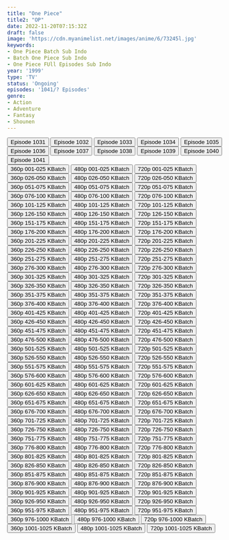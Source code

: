 ```yaml
---
title: "One Piece"
title2: "OP"
date: 2022-11-20T07:15:32Z
draft: false
image: 'https://cdn.myanimelist.net/images/anime/6/73245l.jpg'
keywords:
- One Piece Batch Sub Indo
- Batch One Piece Sub Indo
- One Piece FUll Episodes Sub Indo
year: '1999'
type: 'TV'
status: 'Ongoing'
episodes: '1041/? Episodes'
genre:
- Action
- Adventure
- Fantasy
- Shounen
---
```


<div class="d-g gg-10">
<div class="d-g gg-5 gtc-r ai-c">
<button onclick="window.open('?arc=wnswcAOEzb_20220904/1031/MP4/Kuramanime-OP-1031-480p-Oploverz','_blank')">Episode 1031</button>
<button onclick="window.open('?arc=8gMsPcQPZs_20220911/1032/MP4/Kuramanime-OP-1032-480p-Oploverz','_blank')">Episode 1032</button>
<button onclick="window.open('?arc=hVmx3AT4kB_20220918/1033/MP4/Kuramanime-OP-1033-480p-Oploverz','_blank')">Episode 1033</button>
<button onclick="window.open('?arc=yf09i2ISdR_20220925/1034/MP4/Kuramanime-OP-1034-480p-Oploverz','_blank')">Episode 1034</button>
<button onclick="window.open('?arc=PJfsxy6v2l_20221002/1035/MP4/Kuramanime-OP-1035-480p-Oploverz','_blank')">Episode 1035</button>
<button onclick="window.open('?arc=F6VRLBvgCY_20221016/1036/MP4/Kuramanime-OP-1036-480p-Oploverz','_blank')">Episode 1036</button>
<button onclick="window.open('?arc=v9MOVzCt1I_20221023/1037/MP4/Kuramanime-OP-1037-480p-Oploverz','_blank')">Episode 1037</button>
<button onclick="window.open('?arc=pYnuvgjCm9_20221030/1038/MP4/Kuramanime-OP-1038-480p-Oploverz','_blank')">Episode 1038</button>
<button onclick="window.open('?arc=HhfxMO3jKP_20221106/1039/MP4/Kuramanime-OP-1039-480p-Oploverz','_blank')">Episode 1039</button>
<button onclick="window.open('?arc=vH8hpjxPKo_20221113/1040/MP4/Kuramanime-OP-1040-480p-Oploverz','_blank')">Episode 1040</button>
<button onclick="window.open('?arc=nU2TyitdZN_20221120/1041/MP4/Kuramanime-OP-1041-480p-Oploverz','_blank')">Episode 1041</button>
</div>
<div class="d-g gg-5 gtc-r ai-c">
<button onclick="window.open('?bkusr=0:/Anm/O/One.Piece/Wanpis_001-025_360p','_blank')">360p 001-025 KBatch</button>
<button onclick="window.open('?bkusr=0:/Anm/O/One.Piece/Wanpis_001-025_480p','_blank')">480p 001-025 KBatch</button>
<button onclick="window.open('?bkusr=0:/Anm/O/One.Piece/Wanpis_001-025_720p','_blank')">720p 001-025 KBatch</button>
<button onclick="window.open('?bkusr=0:/Anm/O/One.Piece/Wanpis_026-050_360p','_blank')">360p 026-050 KBatch</button>
<button onclick="window.open('?bkusr=0:/Anm/O/One.Piece/Wanpis_026-050_480p','_blank')">480p 026-050 KBatch</button>
<button onclick="window.open('?bkusr=0:/Anm/O/One.Piece/Wanpis_026-050_720p','_blank')">720p 026-050 KBatch</button>
<button onclick="window.open('?bkusr=0:/Anm/O/One.Piece/Wanpis_051-075_360p','_blank')">360p 051-075 KBatch</button>
<button onclick="window.open('?bkusr=0:/Anm/O/One.Piece/Wanpis_051-075_480p','_blank')">480p 051-075 KBatch</button>
<button onclick="window.open('?bkusr=0:/Anm/O/One.Piece/Wanpis_051-075_720p','_blank')">720p 051-075 KBatch</button>
<button onclick="window.open('?bkusr=0:/Anm/O/One.Piece/Wanpis_076-100_360p','_blank')">360p 076-100 KBatch</button>
<button onclick="window.open('?bkusr=0:/Anm/O/One.Piece/Wanpis_076-100_480p','_blank')">480p 076-100 KBatch</button>
<button onclick="window.open('?bkusr=0:/Anm/O/One.Piece/Wanpis_076-100_720p','_blank')">720p 076-100 KBatch</button>
<button onclick="window.open('?bkusr=0:/Anm/O/One.Piece/Wanpis_101-125_360p','_blank')">360p 101-125 KBatch</button>
<button onclick="window.open('?bkusr=0:/Anm/O/One.Piece/Wanpis_101-125_480p','_blank')">480p 101-125 KBatch</button>
<button onclick="window.open('?bkusr=0:/Anm/O/One.Piece/Wanpis_101-125_720p','_blank')">720p 101-125 KBatch</button>
<button onclick="window.open('?bkusr=0:/Anm/O/One.Piece/Wanpis_126-150_360p','_blank')">360p 126-150 KBatch</button>
<button onclick="window.open('?bkusr=0:/Anm/O/One.Piece/Wanpis_126-150_480p','_blank')">480p 126-150 KBatch</button>
<button onclick="window.open('?bkusr=0:/Anm/O/One.Piece/Wanpis_126-150_720p','_blank')">720p 126-150 KBatch</button>
<button onclick="window.open('?bkusr=0:/Anm/O/One.Piece/Wanpis_151-175_360p','_blank')">360p 151-175 KBatch</button>
<button onclick="window.open('?bkusr=0:/Anm/O/One.Piece/Wanpis_151-175_480p','_blank')">480p 151-175 KBatch</button>
<button onclick="window.open('?bkusr=0:/Anm/O/One.Piece/Wanpis_151-175_720p','_blank')">720p 151-175 KBatch</button>
<button onclick="window.open('?bkusr=0:/Anm/O/One.Piece/Wanpis_176-200_360p','_blank')">360p 176-200 KBatch</button>
<button onclick="window.open('?bkusr=0:/Anm/O/One.Piece/Wanpis_176-200_480p','_blank')">480p 176-200 KBatch</button>
<button onclick="window.open('?bkusr=0:/Anm/O/One.Piece/Wanpis_176-200_720p','_blank')">720p 176-200 KBatch</button>
<button onclick="window.open('?bkusr=0:/Anm/O/One.Piece/Wanpis_201-225_360p','_blank')">360p 201-225 KBatch</button>
<button onclick="window.open('?bkusr=0:/Anm/O/One.Piece/Wanpis_201-225_480p','_blank')">480p 201-225 KBatch</button>
<button onclick="window.open('?bkusr=0:/Anm/O/One.Piece/Wanpis_201-225_720p','_blank')">720p 201-225 KBatch</button>
<button onclick="window.open('?bkusr=0:/Anm/O/One.Piece/Wanpis_226-250_360p','_blank')">360p 226-250 KBatch</button>
<button onclick="window.open('?bkusr=0:/Anm/O/One.Piece/Wanpis_226-250_480p','_blank')">480p 226-250 KBatch</button>
<button onclick="window.open('?bkusr=0:/Anm/O/One.Piece/Wanpis_226-250_720p','_blank')">720p 226-250 KBatch</button>
<button onclick="window.open('?bkus=0:/Anm/O/One.Piece/Wanpis_251-275_360p','_blank')">360p 251-275 KBatch</button>
<button onclick="window.open('?bkus=0:/Anm/O/One.Piece/Wanpis_251-275_480p','_blank')">480p 251-275 KBatch</button>
<button onclick="window.open('?bkus=0:/Anm/O/One.Piece/Wanpis_251-275_720p','_blank')">720p 251-275 KBatch</button>
<button onclick="window.open('?bkus=0:/Anm/O/One.Piece/Wanpis_276-300_360p','_blank')">360p 276-300 KBatch</button>
<button onclick="window.open('?bkus=0:/Anm/O/One.Piece/Wanpis_276-300_480p','_blank')">480p 276-300 KBatch</button>
<button onclick="window.open('?bkus=0:/Anm/O/One.Piece/Wanpis_276-300_720p','_blank')">720p 276-300 KBatch</button>
<button onclick="window.open('?bkus=0:/Anm/O/One.Piece/Wanpis_301-325_360p','_blank')">360p 301-325 KBatch</button>
<button onclick="window.open('?bkus=0:/Anm/O/One.Piece/Wanpis_301-325_480p','_blank')">480p 301-325 KBatch</button>
<button onclick="window.open('?bkus=0:/Anm/O/One.Piece/Wanpis_301-325_720p','_blank')">720p 301-325 KBatch</button>
<button onclick="window.open('?bkus=0:/Anm/O/One.Piece/Wanpis_326-350_360p','_blank')">360p 326-350 KBatch</button>
<button onclick="window.open('?bkus=0:/Anm/O/One.Piece/Wanpis_326-350_480p','_blank')">480p 326-350 KBatch</button>
<button onclick="window.open('?bkus=0:/Anm/O/One.Piece/Wanpis_326-350_720p','_blank')">720p 326-350 KBatch</button>
<button onclick="window.open('?bkus=0:/Anm/O/One.Piece/Wanpis_351-375_360p','_blank')">360p 351-375 KBatch</button>
<button onclick="window.open('?bkus=0:/Anm/O/One.Piece/Wanpis_351-375_480p','_blank')">480p 351-375 KBatch</button>
<button onclick="window.open('?bkus=0:/Anm/O/One.Piece/Wanpis_351-375_720p','_blank')">720p 351-375 KBatch</button>
<button onclick="window.open('?bkus=0:/Anm/O/One.Piece/Wanpis_376-400_360p','_blank')">360p 376-400 KBatch</button>
<button onclick="window.open('?bkus=0:/Anm/O/One.Piece/Wanpis_376-400_480p','_blank')">480p 376-400 KBatch</button>
<button onclick="window.open('?bkus=0:/Anm/O/One.Piece/Wanpis_376-400_720p','_blank')">720p 376-400 KBatch</button>
<button onclick="window.open('?bkus=0:/Anm/O/One.Piece/Wanpis_401-425_360p','_blank')">360p 401-425 KBatch</button>
<button onclick="window.open('?bkus=0:/Anm/O/One.Piece/Wanpis_401-425_480p','_blank')">480p 401-425 KBatch</button>
<button onclick="window.open('?bkus=0:/Anm/O/One.Piece/Wanpis_401-425_720p','_blank')">720p 401-425 KBatch</button>
<button onclick="window.open('?bkus=0:/Anm/O/One.Piece/Wanpis_426-450_360p','_blank')">360p 426-450 KBatch</button>
<button onclick="window.open('?bkus=0:/Anm/O/One.Piece/Wanpis_426-450_480p','_blank')">480p 426-450 KBatch</button>
<button onclick="window.open('?bkus=0:/Anm/O/One.Piece/Wanpis_426-450_720p','_blank')">720p 426-450 KBatch</button>
<button onclick="window.open('?bkus=0:/Anm/O/One.Piece/Wanpis_451-475_360p','_blank')">360p 451-475 KBatch</button>
<button onclick="window.open('?bkus=0:/Anm/O/One.Piece/Wanpis_451-475_480p','_blank')">480p 451-475 KBatch</button>
<button onclick="window.open('?bkus=0:/Anm/O/One.Piece/Wanpis_451-475_720p','_blank')">720p 451-475 KBatch</button>
<button onclick="window.open('?bkus=0:/Anm/O/One.Piece/Wanpis_476-500_360p','_blank')">360p 476-500 KBatch</button>
<button onclick="window.open('?bkus=0:/Anm/O/One.Piece/Wanpis_476-500_480p','_blank')">480p 476-500 KBatch</button>
<button onclick="window.open('?bkus=0:/Anm/O/One.Piece/Wanpis_476-500_720p','_blank')">720p 476-500 KBatch</button>
<button onclick="window.open('?bkus=0:/Anm/O/One.Piece/Wanpis_501-525_360p','_blank')">360p 501-525 KBatch</button>
<button onclick="window.open('?bkus=0:/Anm/O/One.Piece/Wanpis_501-525_480p','_blank')">480p 501-525 KBatch</button>
<button onclick="window.open('?bkus=0:/Anm/O/One.Piece/Wanpis_501-525_720p','_blank')">720p 501-525 KBatch</button>
<button onclick="window.open('?bkus=0:/Anm/O/One.Piece/Wanpis_526-550_360p','_blank')">360p 526-550 KBatch</button>
<button onclick="window.open('?bkus=0:/Anm/O/One.Piece/Wanpis_526-550_480p','_blank')">480p 526-550 KBatch</button>
<button onclick="window.open('?bkus=0:/Anm/O/One.Piece/Wanpis_526-550_720p','_blank')">720p 526-550 KBatch</button>
<button onclick="window.open('?bkus=0:/Anm/O/One.Piece/Wanpis_551-575_360p','_blank')">360p 551-575 KBatch</button>
<button onclick="window.open('?bkus=0:/Anm/O/One.Piece/Wanpis_551-575_480p','_blank')">480p 551-575 KBatch</button>
<button onclick="window.open('?bkus=0:/Anm/O/One.Piece/Wanpis_551-575_720p','_blank')">720p 551-575 KBatch</button>
<button onclick="window.open('?bkus=0:/Anm/O/One.Piece/Wanpis_576-600_360p','_blank')">360p 576-600 KBatch</button>
<button onclick="window.open('?bkus=0:/Anm/O/One.Piece/Wanpis_576-600_480p','_blank')">480p 576-600 KBatch</button>
<button onclick="window.open('?bkus=0:/Anm/O/One.Piece/Wanpis_576-600_720p','_blank')">720p 576-600 KBatch</button>
<button onclick="window.open('?bkus=0:/Anm/O/One.Piece/Wanpis_601-625_360p','_blank')">360p 601-625 KBatch</button>
<button onclick="window.open('?bkus=0:/Anm/O/One.Piece/Wanpis_601-625_480p','_blank')">480p 601-625 KBatch</button>
<button onclick="window.open('?bkus=0:/Anm/O/One.Piece/Wanpis_601-625_720p','_blank')">720p 601-625 KBatch</button>
<button onclick="window.open('?bkus=0:/Anm/O/One.Piece/Wanpis_626-650_360p','_blank')">360p 626-650 KBatch</button>
<button onclick="window.open('?bkus=0:/Anm/O/One.Piece/Wanpis_626-650_480p','_blank')">480p 626-650 KBatch</button>
<button onclick="window.open('?bkus=0:/Anm/O/One.Piece/Wanpis_626-650_720p','_blank')">720p 626-650 KBatch</button>
<button onclick="window.open('?bkus=0:/Anm/O/One.Piece/Wanpis_651-675_360p','_blank')">360p 651-675 KBatch</button>
<button onclick="window.open('?bkus=0:/Anm/O/One.Piece/Wanpis_651-675_480p','_blank')">480p 651-675 KBatch</button>
<button onclick="window.open('?bkus=0:/Anm/O/One.Piece/Wanpis_651-675_720p','_blank')">720p 651-675 KBatch</button>
<button onclick="window.open('?bkus=0:/Anm/O/One.Piece/Wanpis_676-700_360p','_blank')">360p 676-700 KBatch</button>
<button onclick="window.open('?bkus=0:/Anm/O/One.Piece/Wanpis_676-700_480p','_blank')">480p 676-700 KBatch</button>
<button onclick="window.open('?bkus=0:/Anm/O/One.Piece/Wanpis_676-700_720p','_blank')">720p 676-700 KBatch</button>
<button onclick="window.open('?bkus=0:/Anm/O/One.Piece/Wanpis_701-725_360p','_blank')">360p 701-725 KBatch</button>
<button onclick="window.open('?bkus=0:/Anm/O/One.Piece/Wanpis_701-725_480p','_blank')">480p 701-725 KBatch</button>
<button onclick="window.open('?bkus=0:/Anm/O/One.Piece/Wanpis_701-725_720p','_blank')">720p 701-725 KBatch</button>
<button onclick="window.open('?bkus=0:/Anm/O/One.Piece/Wanpis_726-750_360p','_blank')">360p 726-750 KBatch</button>
<button onclick="window.open('?bkus=0:/Anm/O/One.Piece/Wanpis_726-750_480p','_blank')">480p 726-750 KBatch</button>
<button onclick="window.open('?bkus=0:/Anm/O/One.Piece/Wanpis_726-750_720p','_blank')">720p 726-750 KBatch</button>
<button onclick="window.open('?bkus=0:/Anm/O/One.Piece/Wanpis_751-775_360p','_blank')">360p 751-775 KBatch</button>
<button onclick="window.open('?bkus=0:/Anm/O/One.Piece/Wanpis_751-775_480p','_blank')">480p 751-775 KBatch</button>
<button onclick="window.open('?bkus=0:/Anm/O/One.Piece/Wanpis_751-775_720p','_blank')">720p 751-775 KBatch</button>
<button onclick="window.open('?bkus=0:/Anm/O/One.Piece/Wanpis_776-800_360p','_blank')">360p 776-800 KBatch</button>
<button onclick="window.open('?bkus=0:/Anm/O/One.Piece/Wanpis_776-800_480p','_blank')">480p 776-800 KBatch</button>
<button onclick="window.open('?bkus=0:/Anm/O/One.Piece/Wanpis_776-800_720p','_blank')">720p 776-800 KBatch</button>
<button onclick="window.open('?bkus=0:/Anm/O/One.Piece/Wanpis_801-825_360p','_blank')">360p 801-825 KBatch</button>
<button onclick="window.open('?bkus=0:/Anm/O/One.Piece/Wanpis_801-825_480p','_blank')">480p 801-825 KBatch</button>
<button onclick="window.open('?bkus=0:/Anm/O/One.Piece/Wanpis_801-825_720p','_blank')">720p 801-825 KBatch</button>
<button onclick="window.open('?bkus=0:/Anm/O/One.Piece/Wanpis_826-850_360p','_blank')">360p 826-850 KBatch</button>
<button onclick="window.open('?bkus=0:/Anm/O/One.Piece/Wanpis_826-850_480p','_blank')">480p 826-850 KBatch</button>
<button onclick="window.open('?bkus=0:/Anm/O/One.Piece/Wanpis_826-850_720p','_blank')">720p 826-850 KBatch</button>
<button onclick="window.open('?bkus=0:/Anm/O/One.Piece/Wanpis_851-875_360p','_blank')">360p 851-875 KBatch</button>
<button onclick="window.open('?bkus=0:/Anm/O/One.Piece/Wanpis_851-875_480p','_blank')">480p 851-875 KBatch</button>
<button onclick="window.open('?bkus=0:/Anm/O/One.Piece/Wanpis_851-875_720p','_blank')">720p 851-875 KBatch</button>
<button onclick="window.open('?bkus=0:/Anm/O/One.Piece/Wanpis_876-900_360p','_blank')">360p 876-900 KBatch</button>
<button onclick="window.open('?bkus=0:/Anm/O/One.Piece/Wanpis_876-900_480p','_blank')">480p 876-900 KBatch</button>
<button onclick="window.open('?bkus=0:/Anm/O/One.Piece/Wanpis_876-900_720p','_blank')">720p 876-900 KBatch</button>
<button onclick="window.open('?bkus=0:/Anm/O/One.Piece/Wanpis_901-925_360p','_blank')">360p 901-925 KBatch</button>
<button onclick="window.open('?bkus=0:/Anm/O/One.Piece/Wanpis_901-925_480p','_blank')">480p 901-925 KBatch</button>
<button onclick="window.open('?bkus=0:/Anm/O/One.Piece/Wanpis_901-925_720p','_blank')">720p 901-925 KBatch</button>
<button onclick="window.open('?bkus=0:/Anm/O/One.Piece/Wanpis_926-950_360p','_blank')">360p 926-950 KBatch</button>
<button onclick="window.open('?bkus=0:/Anm/O/One.Piece/Wanpis_926-950_480p','_blank')">480p 926-950 KBatch</button>
<button onclick="window.open('?bkus=0:/Anm/O/One.Piece/Wanpis_926-950_720p','_blank')">720p 926-950 KBatch</button>
<button onclick="window.open('?bkus=0:/Anm/O/One.Piece/Wanpis_951-975_360p','_blank')">360p 951-975 KBatch</button>
<button onclick="window.open('?bkus=0:/Anm/O/One.Piece/Wanpis_951-975_480p','_blank')">480p 951-975 KBatch</button>
<button onclick="window.open('?bkus=0:/Anm/O/One.Piece/Wanpis_951-975_720p','_blank')">720p 951-975 KBatch</button>
<button onclick="window.open('?bkus=0:/Anm/O/One.Piece/Wanpis_976-1000_360p','_blank')">360p 976-1000 KBatch</button>
<button onclick="window.open('?bkus=0:/Anm/O/One.Piece/Wanpis_976-1000_480p','_blank')">480p 976-1000 KBatch</button>
<button onclick="window.open('?bkus=0:/Anm/O/One.Piece/Wanpis_976-1000_720p','_blank')">720p 976-1000 KBatch</button>
<button onclick="window.open('?bkus=0:/Anm/O/One.Piece/Wanpis_1001-1025_360p','_blank')">360p 1001-1025 KBatch</button>
<button onclick="window.open('?bkus=0:/Anm/O/One.Piece/Wanpis_1001-1025_480p','_blank')">480p 1001-1025 KBatch</button>
<button onclick="window.open('?bkus=0:/Anm/O/One.Piece/Wanpis_1001-1025_720p','_blank')">720p 1001-1025 KBatch</button>
</div>
</div>